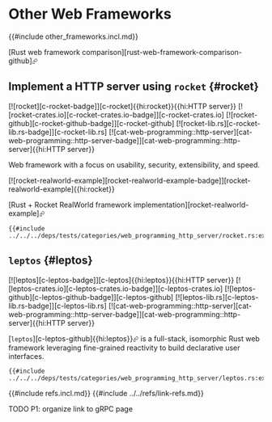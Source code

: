 # Other Web Frameworks

{{#include other_frameworks.incl.md}}

[Rust web framework comparison][rust-web-framework-comparison-github]⮳

## Implement a HTTP server using `rocket` {#rocket}

[![rocket][c-rocket-badge]][c-rocket]{{hi:rocket}}{{hi:HTTP server}}
[![rocket-crates.io][c-rocket-crates.io-badge]][c-rocket-crates.io]
[![rocket-github][c-rocket-github-badge]][c-rocket-github]
[![rocket-lib.rs][c-rocket-lib.rs-badge]][c-rocket-lib.rs]
[![cat-web-programming::http-server][cat-web-programming::http-server-badge]][cat-web-programming::http-server]{{hi:HTTP server}}

Web framework with a focus on usability, security, extensibility, and speed.

[![rocket-realworld-example][rocket-realworld-example-badge]][rocket-realworld-example]{{hi:rocket}}

[Rust + Rocket RealWorld framework implementation][rocket-realworld-example]⮳

```rust,editable
{{#include ../../../deps/tests/categories/web_programming_http_server/rocket.rs:example}}
```

## `leptos` {#leptos}

[![leptos][c-leptos-badge]][c-leptos]{{hi:leptos}}{{hi:HTTP server}}
[![leptos-crates.io][c-leptos-crates.io-badge]][c-leptos-crates.io]
[![leptos-github][c-leptos-github-badge]][c-leptos-github]
[![leptos-lib.rs][c-leptos-lib.rs-badge]][c-leptos-lib.rs]
[![cat-web-programming::http-server][cat-web-programming::http-server-badge]][cat-web-programming::http-server]{{hi:HTTP server}}

[`leptos`][c-leptos-github]{{hi:leptos}}⮳ is a full-stack, isomorphic Rust web framework leveraging fine-grained reactivity to build declarative user interfaces.

```rust,editable
{{#include ../../../deps/tests/categories/web_programming_http_server/leptos.rs:example}}
```

{{#include refs.incl.md}}
{{#include ../../refs/link-refs.md}}

<div class="hidden">
TODO P1: organize
link to gRPC page
</div>
